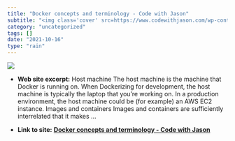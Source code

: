 ```yaml
---
title: "Docker concepts and terminology - Code with Jason"
subtitle: "<img class='cover' src=https://www.codewithjason.com/wp-content/uploads/2018/06/jason-swett.jpg>"
category: "uncategorized"
tags: []
date: "2021-10-16"
type: "rain"
---
```

<img class="cover" src=https://www.codewithjason.com/wp-content/uploads/2018/06/jason-swett.jpg>



* **Web site excerpt:** Host machine The host machine is the machine that Docker is running on. When Dockerizing for development, the host machine is typically the laptop that you’re working on. In a production environment, the host machine could be (for example) an AWS EC2 instance. Images and containers Images and containers are sufficiently interrelated that it makes …

* **Link to site:** **[Docker concepts and terminology - Code with Jason](https://www.codewithjason.com/docker-concepts-terminology/)**